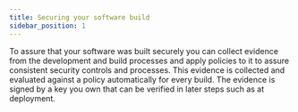 ```yaml
---
title: Securing your software build
sidebar_position: 1
---
```


To assure that your software was built securely you can collect evidence from the development and build processes and apply policies to it to assure consistent security controls and processes. This evidence is collected and evaluated against a policy automatically for every build. The evidence is signed by a key you own that can be verified in later steps such as at deployment.